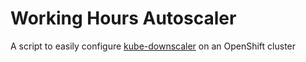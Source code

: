 # Working Hours Autoscaler

A script to easily configure [kube-downscaler](https://codeberg.org/hjacobs/kube-downscaler) on an OpenShift cluster
